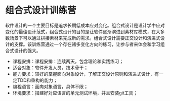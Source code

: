 # 组合式设计训练营

软件设计的一个主要目标是追求长期低成本应对变化。组合式设计是设计学中应对变化的最佳设计范式，组合式设计的目的是让软件逐渐演进到素材库模式，在大多数场景下可以通过拼接素材来完成新的需求。组合式设计需要正交设计和演进式设计的支撑。该训练营通过一个存在诸多变化方向的练习，让参与者来体会和学习组合式设计的强大。

- 课程安排：课程安排：连续两天，包含理论和实践练习；
- 适合对象：软件开发人员，技术骨干；
- 能力要求：较好的掌握面向对象设计，了解正交设计原则和演进式设计，有一定TDD和重构的能力；
- 编程语言：面向对象语言，具体不限；
- 环境要求：搭建好对应语言的单元测试环境，并且安装git工具；